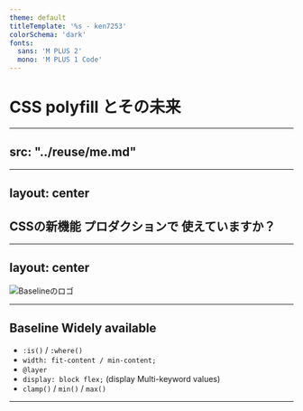 ```yaml
---
theme: default
titleTemplate: '%s - ken7253'
colorSchema: 'dark'
fonts:
  sans: 'M PLUS 2'
  mono: 'M PLUS 1 Code'
---
```


# CSS polyfill とその未来

---
src: "../reuse/me.md"
---

---
layout: center
---

## CSSの新機能 **プロダクションで** 使えていますか？

---
layout: center
---

![Baselineのロゴ](/img/baseline-wordmark.png)

<!--
こういった時に最近はbaselineを参照すると思います。
-->

---

## Baseline Widely available

- `:is()` / `:where()`
- `width: fit-content / min-content;`
- `@layer`
- `display: block flex;` (display Multi-keyword values)
- `clamp()` / `min()` / `max()`

<!--
Baselineではこれだけの機能がWidely availableとして広く使えるものとして定義されています。
これはあくまで使えない機能の基準を出してくれているだけであり使えるようにしてくれるわけではありません。
-->

---

<div style="display: flex; algin-self: center; justify-content: center; height: 100%; padding: 64px; gap: 32px;">
<img src="/img/js-logo.png" alt="">
<img src="/img/ts-logo-512.png" alt="">
</div>

<!--
一方で（自分は）JSを書くとき互換性をあまり気にしたことは無いです、それはなぜでしょうか？
-->

---

<div style="display: flex; height: 25%; padding: 8px; gap: 8px;">
<img src="/img/js-logo.png" alt="">
<img src="/img/ts-logo-512.png" alt="">
</div>

- 構文のトランスパイル
  - typescript / babel
- 組み込みオブジェクトのサポート
  - core-js / promise-polyfill
- 利用できないAPIの制限
  - @eslint/compat / typescript(lib option)

<!--
それはこのように構文の変換（トランスパイル）やpolyfillが挿入されているからです。
-->

---

<img src="/img/css.svg" style="height: 25%; padding:8px;" alt="">

- 構文のトランスパイル
  - post-css plugins / Sass
- プロパティのサポート
  - ❌️ => polyfillが必要
- 利用できないAPIの制限
  - stylelint-browser-compat

<!--
一方でCSSはどうでしょうか？
古くはCSS変数や:hasなどがpost-cssのプラグインやSass等で提供されていましがCSSのpolyfillというのは実現が難しい領域があります。
-->

---
layout: section
---

## なぜCSSのPolyfillは実現が難しいのか

<!--
前提の共有は終わったのでなぜCSSのPolyfillは実現が難しいのか考えていきましょう。
-->

---

### なぜCSSのPolyfillは実現が難しいのか

`new-feater`という新しいプロパティのpolyfillを作ることを考えます。

```css{3}
:root {
  display: block flex;
  new-feater: inherit;
}
```

<!--
例として新しいプロパティ`new-feater`のpolyfillを作ることを考えます。
-->

---

### なぜCSSのPolyfillは実現が難しいのか

```mermaid
graph LR;
  A[CSS]-- string -->B[CSS parser]
  B -- CSSOM -->C[Layout tree]
  D[HTML] -- string -->E[HTML parser]
  E -- DOM --> C
  C -->F[Painting]
```

---

### なぜCSSのPolyfillは実現が難しいのか

```mermaid
graph LR;
  A[CSS]-- string -->B[CSS parser]
  A -- string --> G[Custom parser]
  G -- CSSOM --> C
  B -- CSSOM --> C[Layout tree]
  D[HTML] -- string -->E[HTML parser]
  E -- DOM --> C
  C --> F[Painting]
```

- 特定の`keyword`や`selector`/一部の`at-rule`の拡張が可能になりそう。
- ただこれだけではLayoutなどには関与できない。

---

### なぜCSSのPolyfillは実現が難しいのか

```mermaid
graph LR;
  A[CSS]-- string -->B[CSS parser]
  A -- string --> G[Custom parser]
  B -- CSSOM --> C[Layout tree]
  D[HTML] -- string -->E[HTML parser]
  E -- DOM --> C
  E -- DOM --> H[Custom Painting?]
  G --> H
  C --> F[Painting]
  F --> H
```

- まさしく `Houdini Re-Revisted` のような感じ
- `masonry` レイアウトを作ったりもできるようになる？

---

- `details` は9年
- `dialog` は8-10年

大きな機能の標準化は長い月日を必要とする。
CSS polyfillが使えるようになるまでの道のりは長そう。
